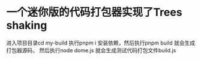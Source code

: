 # 一个迷你版的代码打包器实现了Trees shaking 
进入项目目录cd my-build  执行pnpm i 安装依赖，然后执行pnpm build 就会生成打包器源码，
然后执行node dome.js 就会生成测试代码打包文件build.js